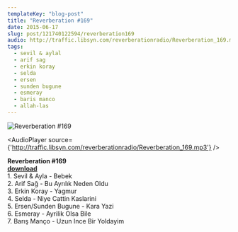 ```yaml
---
templateKey: "blog-post"
title: "Reverberation #169"
date: 2015-06-17
slug: post/121740122594/reverberation169
audio: http://traffic.libsyn.com/reverberationradio/Reverberation_169.mp3
tags:
  - sevil & aylal
  - arif sag
  - erkin koray
  - selda
  - ersen
  - sunden bugune
  - esmeray
  - baris manco
  - allah-las
---
```


![Reverberation #169](../images/3f59ec7055062717b9d23e8d8e32f160dae45e7d636a89ad8cebcef8f1b6613b.png)

<AudioPlayer source={'http://traffic.libsyn.com/reverberationradio/Reverberation_169.mp3'} />

<p><b>Reverberation #169<br /><a href="http://traffic.libsyn.com/reverberationradio/Reverberation_169.mp3">download</a></b><br />1. Sevil &amp; Ayla - Bebek<br />2. Arif Sag&#774; - Bu Ayr&#305;l&#305;k Neden Oldu<br />3. Erkin Koray - Yagmur<br />4. Selda - Niye Cattin Kaslarini<br />5. Ersen/Sunden Bugune - Kara Yazi<br />6. Esmeray - Ayrilik Olsa Bile<br />7. Bar&#305;s&#807; Man&ccedil;o - Uzun Ince Bir Yoldayim</p>
